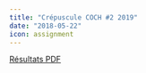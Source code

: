 ```yaml
---
title: "Crépuscule COCH #2 2019"
date: "2018-05-22"
icon: assignment
---
```


[Résultats PDF](https://assets.corsaire-chaparral.org/competitions/2019/crepuscules/resultats-crepuscule-coch-1-2019.pdf)